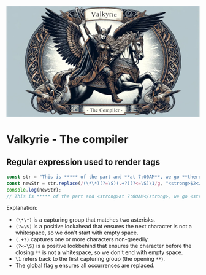 ![valkyrie - the compiler](./valkyrie.webp)

# Valkyrie - The compiler

## Regular expression used to render <strong></strong> tags

```javascript
const str = "This is ***** of the part and **at 7:00AM**, we go **there**.";
const newStr = str.replace(/(\*\*)(?=\S)(.+?)(?<=\S)\1/g, "<strong>$2</strong>");
console.log(newStr);
// This is ***** of the part and <strong>at 7:00AM</strong>, we go <strong>there</strong>.
```

Explanation:

- `(\*\*)` is a capturing group that matches two asterisks.
- `(?=\S)` is a positive lookahead that ensures the next character is not a whitespace, so we don't start with empty space.
- `(.+?)` captures one or more characters non-greedily.
- `(?<=\S)` is a positive lookbehind that ensures the character before the closing `**` is not a whitespace, so we don't end with empty space.
- `\1` refers back to the first capturing group (the opening `**`).
- The global flag `g` ensures all occurrences are replaced.
